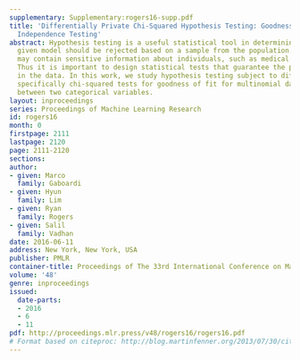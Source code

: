 ```yaml
---
supplementary: Supplementary:rogers16-supp.pdf
title: 'Differentially Private Chi-Squared Hypothesis Testing: Goodness of Fit and
  Independence Testing'
abstract: Hypothesis testing is a useful statistical tool in determining whether a
  given model should be rejected based on a sample from the population. Sample data
  may contain sensitive information about individuals, such as medical information.
  Thus it is important to design statistical tests that guarantee the privacy of subjects
  in the data. In this work, we study hypothesis testing subject to differential privacy,
  specifically chi-squared tests for goodness of fit for multinomial data and independence
  between two categorical variables.
layout: inproceedings
series: Proceedings of Machine Learning Research
id: rogers16
month: 0
firstpage: 2111
lastpage: 2120
page: 2111-2120
sections: 
author:
- given: Marco
  family: Gaboardi
- given: Hyun
  family: Lim
- given: Ryan
  family: Rogers
- given: Salil
  family: Vadhan
date: 2016-06-11
address: New York, New York, USA
publisher: PMLR
container-title: Proceedings of The 33rd International Conference on Machine Learning
volume: '48'
genre: inproceedings
issued:
  date-parts:
  - 2016
  - 6
  - 11
pdf: http://proceedings.mlr.press/v48/rogers16/rogers16.pdf
# Format based on citeproc: http://blog.martinfenner.org/2013/07/30/citeproc-yaml-for-bibliographies/
---
```

